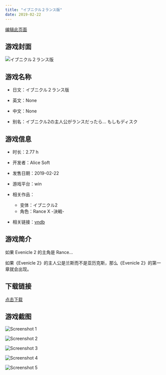 ```yaml
---
title: "イブニクル２ランス版"
date: 2019-02-22
---
```

[编辑此页面](https://github.com/ACG-3/ADV3-source/blob/main/source/_posts/%E3%82%A4%E3%83%96%E3%83%8B%E3%82%AF%E3%83%AB%EF%BC%92%E3%83%A9%E3%83%B3%E3%82%B9%E7%89%88.md)

## 游戏封面

![イブニクル２ランス版](https%3A//pan.timero.xyz/onedrive/img_lib_001/%E3%82%A4%E3%83%96%E3%83%8B%E3%82%AF%E3%83%AB%EF%BC%92%E3%83%A9%E3%83%B3%E3%82%B9%E7%89%88_cover.avif)


## 游戏名称

- 日文：イブニクル２ランス版
- 英文：None
- 中文：None

- 别名：イブニクル2の主人公がランスだったら… もしもディスク


## 游戏信息

- 时长：2.77 h
- 开发者：Alice Soft
- 发售日期：2019-02-22
- 游戏平台：win
- 相关作品：
   - 变体：イブニクル2
   - 角色：Rance Ⅹ -決戦-

- 相关链接：[vndb](https://vndb.org/v25513)


## 游戏简介

如果 Evenicle 2 的主角是 Rance...

如果《Evenicle 2》的主人公是兰斯而不是亚历克斯，那么《Evenicle 2》的第一章就会出现。


## 下载链接

[点击下载](https://pan.timero.xyz/onedrive/adv_lib_001/%E3%82%A4%E3%83%96%E3%83%8B%E3%82%AF%E3%83%AB%EF%BC%92%E3%83%A9%E3%83%B3%E3%82%B9%E7%89%88)


## 游戏截图


![Screenshot 1](https%3A//pan.timero.xyz/onedrive/img_lib_001/%E3%82%A4%E3%83%96%E3%83%8B%E3%82%AF%E3%83%AB%EF%BC%92%E3%83%A9%E3%83%B3%E3%82%B9%E7%89%88_Screenshot_1.avif)

![Screenshot 2](https%3A//pan.timero.xyz/onedrive/img_lib_001/%E3%82%A4%E3%83%96%E3%83%8B%E3%82%AF%E3%83%AB%EF%BC%92%E3%83%A9%E3%83%B3%E3%82%B9%E7%89%88_Screenshot_2.avif)

![Screenshot 3](https%3A//pan.timero.xyz/onedrive/img_lib_001/%E3%82%A4%E3%83%96%E3%83%8B%E3%82%AF%E3%83%AB%EF%BC%92%E3%83%A9%E3%83%B3%E3%82%B9%E7%89%88_Screenshot_3.avif)

![Screenshot 4](https%3A//pan.timero.xyz/onedrive/img_lib_001/%E3%82%A4%E3%83%96%E3%83%8B%E3%82%AF%E3%83%AB%EF%BC%92%E3%83%A9%E3%83%B3%E3%82%B9%E7%89%88_Screenshot_4.avif)

![Screenshot 5](https%3A//pan.timero.xyz/onedrive/img_lib_001/%E3%82%A4%E3%83%96%E3%83%8B%E3%82%AF%E3%83%AB%EF%BC%92%E3%83%A9%E3%83%B3%E3%82%B9%E7%89%88_Screenshot_5.avif)

